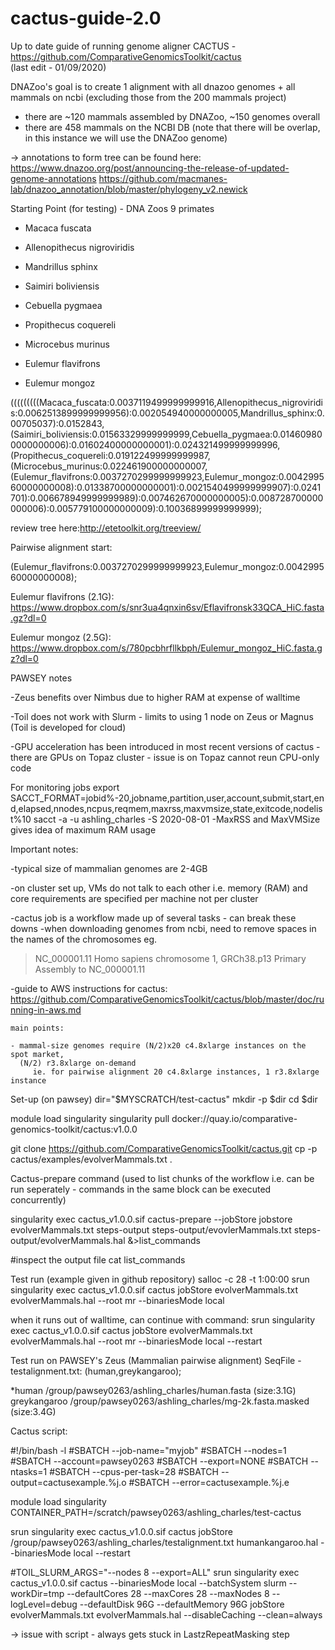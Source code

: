 # cactus-guide-2.0
Up to date guide of running genome aligner CACTUS -https://github.com/ComparativeGenomicsToolkit/cactus  
(last edit - 01/09/2020)

DNAZoo's goal is to create 1 alignment with all dnazoo genomes + all mammals on ncbi (excluding those from the 200 mammals project)

- there are ~120 mammals assembled by DNAZoo, ~150 genomes overall
- there are 458 mammals on the NCBI DB
  (note that there will be overlap, in this instance we will use the DNAZoo genome)

-> annotations to form tree can be found here: https://www.dnazoo.org/post/announcing-the-release-of-updated-genome-annotations
https://github.com/macmanes-lab/dnazoo_annotation/blob/master/phylogeny_v2.newick


Starting Point (for testing) - DNA Zoos 9 primates

- Macaca fuscata

- Allenopithecus nigroviridis

- Mandrillus sphinx

- Saimiri boliviensis

- Cebuella pygmaea

- Propithecus coquereli

- Microcebus murinus

- Eulemur flavifrons

- Eulemur mongoz 

(((((((((Macaca_fuscata:0.0037119499999999916,Allenopithecus_nigroviridis:0.0062513899999999956):0.002054940000000005,Mandrillus_sphinx:0.00705037):0.0152843,(Saimiri_boliviensis:0.01563329999999999,Cebuella_pygmaea:0.014609800000000006):0.01602400000000001):0.024321499999999996,(Propithecus_coquereli:0.019122499999999987,(Microcebus_murinus:0.022461900000000007,(Eulemur_flavifrons:0.0037270299999999923,Eulemur_mongoz:0.004299560000000008):0.01338700000000001):0.0021540499999999907):0.0241701):0.006678949999999989):0.007462670000000005):0.008728700000000006):0.005779100000000009):0.10036899999999999);

review tree here:http://etetoolkit.org/treeview/

Pairwise alignment start: 

(Eulemur_flavifrons:0.0037270299999999923,Eulemur_mongoz:0.004299560000000008);

Eulemur flavifrons (2.1G): 
https://www.dropbox.com/s/snr3ua4qnxin6sv/Eflavifronsk33QCA_HiC.fasta.gz?dl=0

Eulemur mongoz (2.5G):
https://www.dropbox.com/s/780pcbhrfllkbph/Eulemur_mongoz_HiC.fasta.gz?dl=0


PAWSEY notes

-Zeus benefits over Nimbus due to higher RAM at expense of walltime

-Toil does not work with Slurm - limits to using 1 node on Zeus or Magnus (Toil is developed for cloud)

-GPU acceleration has been introduced in most recent versions of cactus - there are GPUs on Topaz cluster - issue is on Topaz cannot reun CPU-only code 

For monitoring jobs
export SACCT_FORMAT=jobid%-20,jobname,partition,user,account,submit,start,end,elapsed,nnodes,ncpus,reqmem,maxrss,maxvmsize,state,exitcode,nodelist%10
sacct -a -u ashling_charles -S 2020-08-01
-MaxRSS and MaxVMSize gives idea of maximum RAM usage


Important notes:

-typical size of mammalian genomes are 2-4GB 

-on cluster set up, VMs do not talk to each other i.e. memory (RAM) and core requirements are specified per machine not per cluster

-cactus job is a workflow made up of several tasks - can break these downs
-when downloading genomes from ncbi, need to remove spaces in the names of the chromosomes eg. 

>NC_000001.11 Homo sapiens chromosome 1, GRCh38.p13 Primary Assembly
to
>NC_000001.11

-guide to AWS instructions for cactus: https://github.com/ComparativeGenomicsToolkit/cactus/blob/master/doc/running-in-aws.md 

    main points:
    
    - mammal-size genomes require (N/2)x20 c4.8xlarge instances on the spot market,
      (N/2) r3.8xlarge on-demand
         ie. for pairwise alignment 20 c4.8xlarge instances, 1 r3.8xlarge instance
    

Set-up (on pawsey) 
dir="$MYSCRATCH/test-cactus"
mkdir -p $dir
cd $dir

module load singularity
singularity pull docker://quay.io/comparative-genomics-toolkit/cactus:v1.0.0

git clone https://github.com/ComparativeGenomicsToolkit/cactus.git
cp -p cactus/examples/evolverMammals.txt .


Cactus-prepare command (used to list chunks of the workflow i.e. can be run seperately - commands in the same block can be executed concurrently)

singularity exec cactus_v1.0.0.sif cactus-prepare --jobStore jobstore evolverMammals.txt steps-output steps-output/evovlerMammals.txt steps-output/evolverMammals.hal &>list_commands

#inspect the output file
cat list_commands


Test run (example given in github repository)
salloc -c 28 -t 1:00:00
srun singularity exec cactus_v1.0.0.sif cactus jobStore evolverMammals.txt evolverMammals.hal --root mr --binariesMode local

when it runs out of walltime, can continue with command: 
 srun singularity exec cactus_v1.0.0.sif cactus jobStore evolverMammals.txt   evolverMammals.hal --root mr --binariesMode local --restart

Test run on PAWSEY's Zeus (Mammalian pairwise alignment)
SeqFile - testalignment.txt:
(human,greykangaroo);

*human /group/pawsey0263/ashling_charles/human.fasta (size:3.1G)
greykangaroo /group/pawsey0263/ashling_charles/mg-2k.fasta.masked (size:3.4G)

Cactus script:

#!/bin/bash -l
#SBATCH --job-name="myjob"
#SBATCH --nodes=1
#SBATCH --account=pawsey0263
#SBATCH --export=NONE
#SBATCH --ntasks=1
#SBATCH --cpus-per-task=28
#SBATCH --output=cactusexample.%j.o
#SBATCH --error=cactusexample.%j.e

module load singularity
CONTAINER_PATH=/scratch/pawsey0263/ashling_charles/test-cactus

srun singularity exec cactus_v1.0.0.sif cactus jobStore /group/pawsey0263/ashling_charles/testalignment.txt humankangaroo.hal --binariesMode local --restart

#TOIL_SLURM_ARGS="--nodes 8 --export=ALL" srun singularity exec cactus_v1.0.0.sif cactus --binariesMode local --batchSystem slurm --workDir=tmp --defaultCores 28 --maxCores 28 --maxNodes 8 --logLevel=debug --defaultDisk 96G --defaultMemory 96G jobStore evolverMammals.txt evolverMammals.hal --disableCaching --clean=always

-> issue with script - always gets stuck in LastzRepeatMasking step


